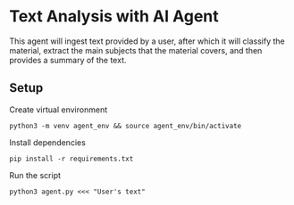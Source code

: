 # Text Analysis with AI Agent

This agent will ingest text provided by a user, after which it will classify the material, extract the main subjects that the material covers, and then provides a summary of the text.

## Setup
Create virtual environment 
```
python3 -m venv agent_env && source agent_env/bin/activate
```
Install dependencies
```
pip install -r requirements.txt
```

Run the script
```
python3 agent.py <<< "User's text"
```